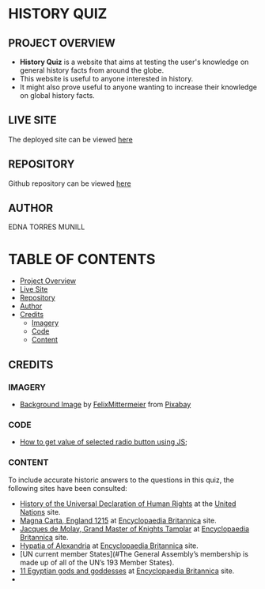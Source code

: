 # HISTORY QUIZ

## PROJECT OVERVIEW

- **History Quiz** is a website that aims at testing the user's knowledge on general history facts from around the globe.
- This website is useful to anyone interested in history.
- It might also prove useful to anyone wanting to increase their knowledge on global history facts.

## LIVE SITE

The deployed site can be viewed [here](https://englishgrows.com/historic-facts-quiz/)

## REPOSITORY

Github repository can be viewed [here](https://github.com/Ethra8/historic-facts-quiz/)

## AUTHOR

EDNA TORRES MUNILL

# TABLE OF CONTENTS

- [Project Overview](#project-overview)
- [Live Site](#live-site)
- [Repository](#repository)
- [Author](#author)
- [Credits](#credits)
  - [Imagery](#imagery)
  - [Code](#code)
  - [Content](#content)

## CREDITS

### IMAGERY

- [Background Image](https://pixabay.com/photos/milky-way-stars-night-sky-2695569/) by <a href="https://pixabay.com/users/felixmittermeier-4397258/" target=_blank >FelixMittermeier</a> from <a href="https://pixabay.com">Pixabay</a>

### CODE

- [How to get value of selected radio button using JS](https://www.geeksforgeeks.org/how-to-get-value-of-selected-radio-button-using-javascript/);

### CONTENT

To include accurate historic answers to the questions in this quiz, the following sites have been consulted:

- [History of the Universal Declaration of Human Rights](#https://www.un.org/en/about-us/udhr/history-of-the-declaration#:~:text=The%20Universal%20Declaration%20of%20Human%20Rights%2C%20which%20was%20adopted%20by%20the%20UN%20General%20Assembly%20on%2010%20December%201948%2C%20was%20the%20result%20of%20the%20experience%20of%20the%20Second%20World%20War.) at the [United Nations](#https://www.un.org/) site.
- [Magna Carta, England 1215](#https://www.britannica.com/topic/Magna-Carta) at [Encyclopaedia Britannica](https://www.britannica.com/) site.
- [Jacques de Molay, Grand Master of Knights Tamplar](#https://www.britannica.com/topic/Templars) at [Encyclopaedia Britannica](https://www.britannica.com/) site.
- [Hypatia of Alexandria](#https://www.britannica.com/biography/Hypatia) at [Encyclopaedia Britannica](https://www.britannica.com/) site.
- [UN current member States](#The General Assembly’s membership is made up of all of the UN’s 193 Member States).
- [11 Egyptian gods and goddesses](#https://www.britannica.com/list/11-egyptian-gods-and-goddesses) at [Encyclopaedia Britannica](https://www.britannica.com/) site.
-
